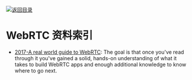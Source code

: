 [![返回目录](https://parg.co/UGo)](https://github.com/wxyyxc1992/Awesome-Reference) 
 
 


# WebRTC 资料索引

* [2017-A real world guide to WebRTC](https://deepstreamhub.com/tutorials/protocols/webrtc-intro/): The goal is that once you've read through it you've gained a solid, hands-on understanding of what it takes to build WebRTC apps and enough additional knowledge to know where to go next.
